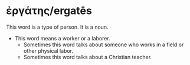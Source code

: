 # ἐργάτης/ergatēs
This word is a type of person. It is a noun.

* This word means a worker or a laborer.
    * Sometimes this word talks about someone who works in a field or other physical labor.
    * Sometimes this word talks about a Christian teacher.
